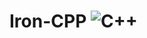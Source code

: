 # Iron-CPP ![C++](https://img.shields.io/badge/c++-%2300599C.svg?style=for-the-badge&logo=c%2B%2B&logoColor=white)


